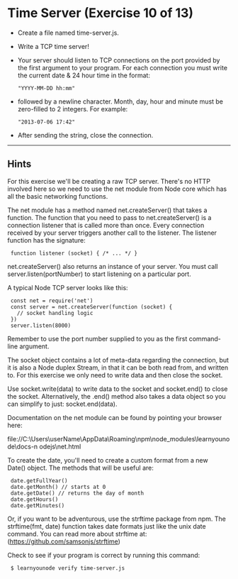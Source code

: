 # Time Server (Exercise 10 of 13)

- Create a file named time-server.js.

- Write a TCP time server!

- Your server should listen to TCP connections on the port provided by the first argument to your program. For each connection you must write the current date & 24 hour time in the format:

      "YYYY-MM-DD hh:mm"

- followed by a newline character. Month, day, hour and minute must be zero-filled to 2 integers. For example:

      "2013-07-06 17:42"

- After sending the string, close the connection.

---  

 ## Hints

  For this exercise we'll be creating a raw TCP server. There's no HTTP
  involved here so we need to use the net module from Node core which has
  all the basic networking functions.

  The net module has a method named net.createServer() that takes a
  function. The function that you need to pass to net.createServer() is a
  connection listener that is called more than once. Every connection
  received by your server triggers another call to the listener. The
  listener function has the signature:

     function listener (socket) { /* ... */ }

  net.createServer() also returns an instance of your server. You must call
  server.listen(portNumber) to start listening on a particular port.

  A typical Node TCP server looks like this:

     const net = require('net')
     const server = net.createServer(function (socket) {
       // socket handling logic
     })
     server.listen(8000)

  Remember to use the port number supplied to you as the first command-line
  argument.

  The socket object contains a lot of meta-data regarding the connection,
  but it is also a Node duplex Stream, in that it can be both read from, and
  written to. For this exercise we only need to write data and then close
  the socket.

  Use socket.write(data) to write data to the socket and socket.end() to
  close the socket. Alternatively, the .end() method also takes a data
  object so you can simplify to just: socket.end(data).

  Documentation on the net module can be found by pointing your browser
  here:

  file://C:\Users\userName\AppData\Roaming\npm\node_modules\learnyounode\docs-n
  odejs\net.html

  To create the date, you'll need to create a custom format from a new  
  Date() object. The methods that will be useful are:  

     date.getFullYear()
     date.getMonth() // starts at 0
     date.getDate() // returns the day of month
     date.getHours()
     date.getMinutes()

  Or, if you want to be adventurous, use the strftime package from npm. The
  strftime(fmt, date) function takes date formats just like the unix date  
  command. You can read more about strftime at:
  (https://github.com/samsonjs/strftime)  

  Check to see if your program is correct by running this command:

     $ learnyounode verify time-server.js